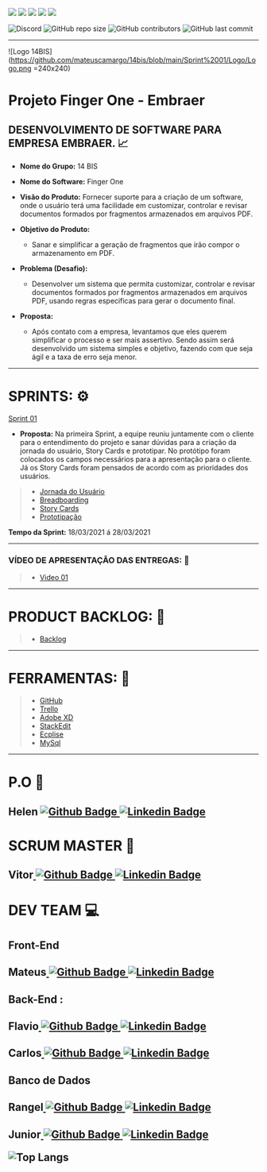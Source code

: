 ![](https://img.shields.io/badge/Java-ED8B00?style=for-the-badge&logo=java&logoColor=white) ![](https://img.shields.io/badge/Markdown-000000?style=for-the-badge&logo=markdown&logoColor=white) ![](https://img.shields.io/badge/Material--UI-0081CB?style=for-the-badge&logo=material-ui&logoColor=white) ![](https://img.shields.io/badge/Spring-6DB33F?style=for-the-badge&logo=spring&logoColor=white) ![](https://img.shields.io/badge/MySQL-00000F?style=for-the-badge&logo=mysql&logoColor=white)

  ![Discord](https://img.shields.io/discord/816848656749297674?style=for-the-badge)    ![GitHub repo size](https://img.shields.io/github/repo-size/mateuscamargo/14bis?style=for-the-badge)  ![GitHub contributors](https://img.shields.io/github/contributors/mateuscamargo/14bis?style=for-the-badge) ![GitHub last commit](https://img.shields.io/github/last-commit/mateuscamargo/14bis?style=for-the-badge)   


 ---
![Logo 14BIS](https://github.com/mateuscamargo/14bis/blob/main/Sprint%2001/Logo/Logo.png =240x240) 

# Projeto Finger One - Embraer 

## DESENVOLVIMENTO DE SOFTWARE PARA EMPRESA EMBRAER. :chart_with_upwards_trend:

- **Nome do Grupo:** 14 BIS
- **Nome do Software:**  Finger One
- **Visão do Produto:** Fornecer suporte para a criação de um software, onde o usuário terá uma facilidade em customizar, controlar e revisar documentos formados por fragmentos armazenados em arquivos PDF.
     
 - **Objetivo do Produto:** 
	  -   Sanar e simplificar a geração de fragmentos que irão compor o armazenamento em PDF.
  
- **Problema (Desafio):** 

	- Desenvolver um sistema que permita customizar, controlar e revisar documentos formados por fragmentos armazenados em arquivos PDF, usando regras especificas para gerar o documento final.

- **Proposta:**

	-   Após contato com a empresa, levantamos que eles querem simplificar o processo e ser mais assertivo. Sendo assim será desenvolvido um sistema simples e objetivo, fazendo com que seja ágil e a taxa de erro seja menor.

---

# SPRINTS: :gear:

[Sprint 01](https://github.com/mateuscamargo/14bis/tree/main/Sprint%2001)


- **Proposta:** 
Na primeira Sprint, a equipe reuniu juntamente com o cliente para o entendimento do projeto e sanar dúvidas para a criação da jornada do usuário, Story Cards e prototipar. No protótipo foram colocados os campos necessários para a apresentação para o cliente. Já os Story Cards foram pensados de acordo com as prioridades dos usuários.


> - [Jornada do Usuário](https://github.com/mateuscamargo/14bis/blob/main/Sprint%2001/Jornada%20do%20Usu%C3%A1rio/Jornada%20do%20Usu%C3%A1rio.pdf)
> - [Breadboarding](https://github.com/mateuscamargo/14bis/blob/main/Sprint%2001/Breadboarding/Breadboarding.jpg)
> - [Story Cards](https://github.com/mateuscamargo/14bis/blob/main/Sprint%2001/Story%20Card/Story%20Card.pdf)
> - [Prototipação](https://xd.adobe.com/view/d9c94c80-0c3b-4e4c-b7ef-f79f48b58c8a-8c9a/?fullscreen&hints=on)


**Tempo da Sprint:** 18/03/2021 á 28/03/2021

---

### VÍDEO DE APRESENTAÇÃO DAS ENTREGAS: :movie_camera:

> - [Video 01](https://drive.google.com/file/d/1z1kAAvrW83RMbLDnKUsQwPb9B3he_bMQ/view?usp=sharing)


---
# PRODUCT BACKLOG: :book: 

> - [Backlog](https://trello.com/b/aNkC5KBo/fingerone)


---
# FERRAMENTAS: :wrench:
> - [GitHub](https://trello.com/b/EW0XA8qH/finger-one)
> - [Trello](https://trello.com/pt-BR)
> - [Adobe XD](https://www.adobe.com/br/products/xd.html)
> - [StackEdit]( https://stackedit.io/)
> - [Ecplise](https://www.eclipse.org/downloads/)
> - [MySql](https://www.mysql.com/)

---
# P.O :dart:

**<h2>Helen** [
![Github Badge](http://img.shields.io/badge/GitHub-100000?style=for-the-badge&logo=github&logoColor=white&link=https://github.com/HelenAlevato)
](https://github.com/HelenAlevato)[![Linkedin Badge](https://img.shields.io/badge/LinkedIn-0077B5?style=for-the-badge&logo=linkedin&logoColor=white=https://www.linkedin.com/in/helen-alevatomateuscamargolima/)](https://www.linkedin.com/in/helen-alevato)

# SCRUM MASTER :robot:

**<h2>Vitor**[
![Github Badge](http://img.shields.io/badge/GitHub-100000?style=for-the-badge&logo=github&logoColor=white&link=https://github.com/assenvitor)
](https://github.com/assenvitor)[![Linkedin Badge](https://img.shields.io/badge/LinkedIn-0077B5?style=for-the-badge&logo=linkedin&logoColor=white=&link=https://www.linkedin.com/in/vitorassen/)](https://www.linkedin.com/in/vitorassen/)


# DEV TEAM :computer: 
## Front-End
**<h2>Mateus**[
![Github Badge](http://img.shields.io/badge/GitHub-100000?style=for-the-badge&logo=github&logoColor=white&link=https://github.com/mateuscamargo)
](https://github.com/mateuscamargo)[![Linkedin Badge](https://img.shields.io/badge/LinkedIn-0077B5?style=for-the-badge&logo=linkedin&logoColor=white=&link=https://www.linkedin.com/in/mateuscamargolima/)](https://www.linkedin.com/in/mateuscamargolima/)


## Back-End  :
**<h2>Flavio**[
![Github Badge](http://img.shields.io/badge/GitHub-100000?style=for-the-badge&logo=github&logoColor=white&link=https://github.com/flavioalepereira)
](https://github.com/flavioalessandropereira)[![Linkedin Badge](https://img.shields.io/badge/LinkedIn-0077B5?style=for-the-badge&logo=linkedin&logoColor=white=&link=https://www.linkedin.com/in/flavioapereira/)](https://www.linkedin.com/in/flavioapereira/)

**<h2>Carlos**[
![Github Badge](http://img.shields.io/badge/GitHub-100000?style=for-the-badge&logo=github&logoColor=white&link=https://github.com/chdsLopes)
](https://github.com/chdsLopes)[![Linkedin Badge](https://img.shields.io/badge/LinkedIn-0077B5?style=for-the-badge&logo=linkedin&logoColor=white&link=https://www.linkedin.com/in/carlos-henrique-54754a99/)](https://www.linkedin.com/in/carlos-henrique-54754a99/)


## Banco de Dados
**<h2>Rangel**[
![Github Badge](http://img.shields.io/badge/GitHub-100000?style=for-the-badge&logo=github&logoColor=white&link=https://github.com/rangelandrade)
](https://github.com/rangelandrade)[![Linkedin Badge](https://img.shields.io/badge/LinkedIn-0077B5?style=for-the-badge&logo=linkedin&logoColor=white&link=https://www.linkedin.com/in/rangel-andrade-38130b65/)](https://www.linkedin.com/in/rangel-andrade-38130b65/)


**<h2>Junior**[
![Github Badge](http://img.shields.io/badge/GitHub-100000?style=for-the-badge&logo=github&logoColor=white&link=https://github.com/joseforneiro)
](https://github.com/joseforneiro)[![Linkedin Badge](https://img.shields.io/badge/LinkedIn-0077B5?style=for-the-badge&logo=linkedin&logoColor=white&link=https://www.linkedin.com/in/jos-francisco-forneiro-junior)](https://www.linkedin.com/in/josé-francisco-forneiro-junior)





![Top Langs](https://github-readme-stats.vercel.app/api/top-langs/?username=mateuscamargo&exclude_repo=Roose_App&layout=compact)


<!--stackedit_data:
eyJoaXN0b3J5IjpbLTE3Mjc5NTQ5MCwzNDk3NDI5ODIsLTE2Mj
kzMDQ5MDgsMTc3MDcwMTU2OCwtMTEzNTk1MjUzLC0xMDk1Mjgx
MDAwLC0xMjAyMzk0MzYzLC0xOTkxMjQwMDg1LC04MjcxMDcwNj
YsLTE0NDE1NDg2MTUsMTY0MDYyNjg5Niw2Njg0NTI4MjgsLTEz
NzgwNzg3NDQsLTE2NTU4OTczMTksLTcwNjQ5MjU4MiwtMTE2Nz
Q1OTIzLC0yNTk4MTgxNDksMTY1MTc0MDgwOSwtMTkyMjQyMDAx
NSwxMTE4ODI4ODQxXX0=
-->